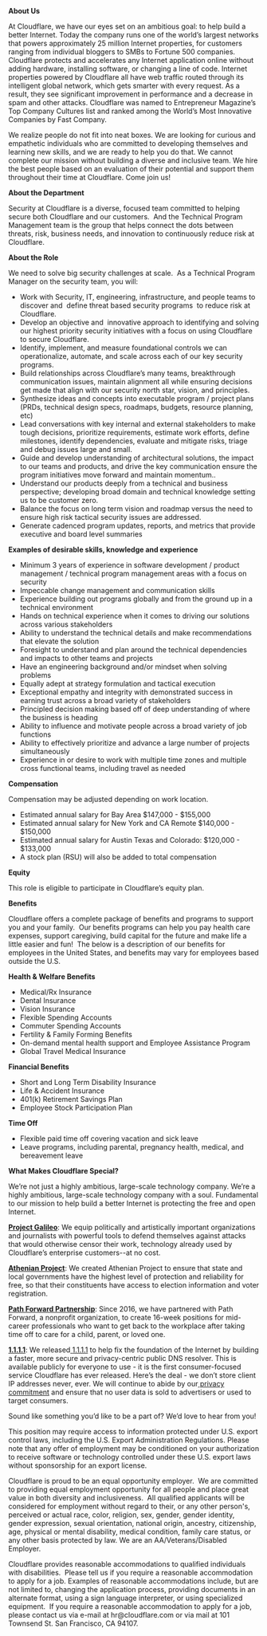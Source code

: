 <div class="content-intro">
	<div><strong>About Us</strong></div>
	<div>
		<p><span style="font-weight: 400;">At Cloudflare, we have our eyes set on an ambitious goal: to help build a better Internet. Today the company runs one of the world’s largest networks that powers approximately 25 million Internet properties, for customers ranging from individual bloggers to SMBs to Fortune 500 companies. Cloudflare protects and accelerates any Internet application online without adding hardware, installing software, or changing a line of code. Internet properties powered by Cloudflare all have web traffic routed through its intelligent global network, which gets smarter with every request. As a result, they see significant improvement in performance and a decrease in spam and other attacks. Cloudflare was named to Entrepreneur Magazine’s Top Company Cultures list and ranked among the World’s Most Innovative Companies by Fast Company.</span><span style="font-weight: 400;">&nbsp;</span></p>
		<p><span style="font-weight: 400;">We realize people do not fit into neat boxes. We are looking for curious and empathetic individuals who are committed to developing themselves and learning new skills, and we are ready to help you do that. We cannot complete our mission without building a diverse and inclusive team. We hire the best people based on an evaluation of their potential and support them throughout their time at Cloudflare. Come join us!&nbsp;</span></p>
	</div>
</div>
<p><strong>About the Department</strong></p>
<p><span style="font-weight: 400;">Security at Cloudflare is a diverse, focused team committed to helping secure both Cloudflare and our customers.&nbsp; And the Technical Program Management team is the group that helps connect the dots between threats, risk, business needs, and innovation to continuously reduce risk at Cloudflare.&nbsp;&nbsp;</span></p>
<p><strong>About the Role</strong></p>
<p><span style="font-weight: 400;">We need to solve big security challenges at scale.&nbsp; As a Technical Program Manager on the security team, you will:</span></p>
<ul>
	<li style="font-weight: 400;"><span style="font-weight: 400;">Work with Security, IT, engineering, infrastructure, and people teams to discover and&nbsp; define threat based security programs&nbsp; to reduce risk at Cloudflare.&nbsp;</span></li>
	<li style="font-weight: 400;"><span style="font-weight: 400;">Develop an objective and&nbsp; innovative approach to identifying and solving our highest priority security initiatives with a focus on using Cloudflare to secure Cloudflare.</span></li>
	<li style="font-weight: 400;"><span style="font-weight: 400;">Identify, implement, and measure foundational controls we can operationalize, automate, and scale across each of our key security programs.&nbsp;</span></li>
	<li style="font-weight: 400;"><span style="font-weight: 400;">Build relationships across Cloudflare’s many teams, </span><span style="font-weight: 400;">breakthrough communication issues, maintain alignment all while </span><span style="font-weight: 400;">ensuring decisions get made that align with our security north star, vision, and principles.</span></li>
	<li style="font-weight: 400;"><span style="font-weight: 400;">Synthesize ideas and concepts into executable program / project plans (PRDs, technical design specs, roadmaps, budgets, resource planning, etc)</span></li>
	<li style="font-weight: 400;"><span style="font-weight: 400;">Lead conversations with key internal and external stakeholders to make tough decisions, prioritize requirements, estimate work efforts, define milestones, identify dependencies, evaluate and mitigate risks, triage and debug issues large and small.</span></li>
	<li style="font-weight: 400;"><span style="font-weight: 400;">Guide and develop understanding of architectural solutions, the impact to our teams and products, and drive the key communication ensure the program initiatives move forward and maintain momentum..&nbsp;&nbsp;</span></li>
	<li style="font-weight: 400;"><span style="font-weight: 400;">Understand our products deeply from a technical and business perspective; developing broad domain and technical knowledge setting&nbsp; us to be customer zero.</span></li>
	<li style="font-weight: 400;"><span style="font-weight: 400;">Balance the focus on long term vision and roadmap versus the need to ensure high risk tactical security issues are addressed.&nbsp;</span></li>
	<li style="font-weight: 400;"><span style="font-weight: 400;">Generate cadenced program updates, reports, and metrics that provide executive and board level summaries&nbsp;</span></li>
</ul>
<p><strong>Examples of desirable skills, knowledge and experience</strong></p>
<ul>
	<li style="font-weight: 400;"><span style="font-weight: 400;">Minimum 3 years of experience in software development / product management / technical program management areas with a focus on security</span></li>
	<li style="font-weight: 400;"><span style="font-weight: 400;">Impeccable change management and communication skills</span></li>
	<li style="font-weight: 400;"><span style="font-weight: 400;">Experience building out programs globally and from the ground up in a technical environment</span></li>
	<li style="font-weight: 400;"><span style="font-weight: 400;">Hands on technical experience when it comes to driving our solutions across various stakeholders</span></li>
	<li style="font-weight: 400;"><span style="font-weight: 400;">Ability to understand the technical details and make recommendations that elevate the solution</span></li>
	<li style="font-weight: 400;"><span style="font-weight: 400;">Foresight to understand and plan around the technical dependencies and impacts to other teams and projects&nbsp;</span></li>
	<li style="font-weight: 400;"><span style="font-weight: 400;">Have an engineering background and/or mindset when solving problems</span></li>
	<li style="font-weight: 400;"><span style="font-weight: 400;">Equally adept at strategy formulation and tactical execution</span></li>
	<li style="font-weight: 400;"><span style="font-weight: 400;">Exceptional empathy and integrity with demonstrated success in earning trust across a broad variety of stakeholders&nbsp;</span></li>
	<li style="font-weight: 400;"><span style="font-weight: 400;">Principled decision making based off of deep understanding of where the business is heading</span></li>
	<li style="font-weight: 400;"><span style="font-weight: 400;">Ability to influence and motivate people across a broad variety of job functions</span></li>
	<li style="font-weight: 400;"><span style="font-weight: 400;">Ability to effectively prioritize and advance a large number of projects simultaneously</span></li>
	<li style="font-weight: 400;"><span style="font-weight: 400;">Experience in or desire to work with multiple time zones and multiple cross functional teams, including travel as needed</span></li>
</ul>
<p><strong>Compensation</strong></p>
<p><span style="font-weight: 400;">Compensation may be adjusted depending on work location.</span></p>
<ul>
	<li style="font-weight: 400;"><span style="font-weight: 400;">Estimated annual salary for Bay Area $147,000 - $155,000</span></li>
	<li><span style="font-weight: 400;">Estimated annual salary for New York and CA Remote $140,000 - $150,000</span></li>
	<li><span style="font-weight: 400;">Estimated annual salary for Austin Texas and Colorado: $120,000 - $133,000</span></li>
	<li style="font-weight: 400;"><span style="font-weight: 400;">A stock plan (RSU) will also be added to total compensation</span></li>
</ul>
<p><strong>Equity</strong></p>
<p><span style="font-weight: 400;">This role is eligible to participate in Cloudflare’s equity plan.</span></p>
<p><strong>Benefits</strong></p>
<p><span style="font-weight: 400;">Cloudflare offers a complete package of benefits and programs to support you and your family.&nbsp; Our benefits programs can help you pay health care expenses, support caregiving, build capital for the future and make life a little easier and fun!&nbsp; The below is a description of our benefits for employees in the United States, and benefits may vary for employees based outside the U.S.</span></p>
<p><strong>Health &amp; Welfare Benefits</strong></p>
<ul>
	<li style="font-weight: 400;"><span style="font-weight: 400;">Medical/Rx Insurance</span></li>
	<li style="font-weight: 400;"><span style="font-weight: 400;">Dental Insurance</span></li>
	<li style="font-weight: 400;"><span style="font-weight: 400;">Vision Insurance</span></li>
	<li style="font-weight: 400;"><span style="font-weight: 400;">Flexible Spending Accounts</span></li>
	<li style="font-weight: 400;"><span style="font-weight: 400;">Commuter Spending Accounts</span></li>
	<li style="font-weight: 400;"><span style="font-weight: 400;">Fertility &amp; Family Forming Benefits</span></li>
	<li style="font-weight: 400;"><span style="font-weight: 400;">On-demand mental health support and Employee Assistance Program</span></li>
	<li style="font-weight: 400;"><span style="font-weight: 400;">Global Travel Medical Insurance</span></li>
</ul>
<p><strong>Financial Benefits</strong></p>
<ul>
	<li style="font-weight: 400;"><span style="font-weight: 400;">Short and Long Term Disability Insurance</span></li>
	<li style="font-weight: 400;"><span style="font-weight: 400;">Life &amp; Accident Insurance</span></li>
	<li style="font-weight: 400;"><span style="font-weight: 400;">401(k) Retirement Savings Plan</span></li>
	<li style="font-weight: 400;"><span style="font-weight: 400;">Employee Stock Participation Plan</span></li>
</ul>
<p><strong>Time Off</strong></p>
<ul>
	<li style="font-weight: 400;"><span style="font-weight: 400;">Flexible paid time off covering vacation and sick leave</span></li>
	<li style="font-weight: 400;"><span style="font-weight: 400;">Leave programs, including parental, pregnancy health, medical, and bereavement leave</span></li>
</ul>
<div class="content-conclusion">
	<p><strong>What Makes Cloudflare Special?</strong></p>
	<p><span style="font-weight: 400;">We’re not just a highly ambitious, large-scale technology company. We’re a highly ambitious, large-scale technology company with a soul. Fundamental to our mission to help build a better Internet is protecting the free and open Internet.</span></p>
	<p><a href="https://blog.cloudflare.com/protecting-free-expression-online/"><strong>Project Galileo</strong></a><span style="font-weight: 400;">: We equip politically and artistically important organizations and journalists with powerful tools to defend themselves against attacks that would otherwise censor their work, technology already used by Cloudflare’s enterprise customers--at no cost.</span></p>
	<p><strong><a href="https://www.cloudflare.com/athenian/">Athenian Project</a></strong><span style="font-weight: 400;">: We created Athenian Project to ensure that state and local governments have the highest level of protection and reliability for free, so that their constituents have access to election information and voter registration.</span></p>
	<p><a href="https://blog.cloudflare.com/tag/path-forward/"><strong>Path Forward Partnership</strong></a><span style="font-weight: 400;">: Since 2016, we have partnered with Path Forward, a nonprofit organization, to create 16-week positions for mid-career professionals who want to get back to the workplace after taking time off to care for a child, parent, or loved one.</span></p>
	<p><a href="https://1.1.1.1/"><strong>1.1.1.1</strong></a><span style="font-weight: 400;">: We released</span><a href="https://1.1.1.1/"> <span style="font-weight: 400;">1.1.1.1</span></a><span style="font-weight: 400;"> to help fix the foundation of the Internet by building a faster, more secure and privacy-centric public DNS resolver. This is available publicly for everyone to use - it is the first consumer-focused service Cloudflare has ever released. Here’s the deal - we don’t store client IP addresses never, ever. We will continue to abide by our</span><a href="https://developers.cloudflare.com/1.1.1.1/privacy/public-dns-resolver"> privacy commitment</a><span style="font-weight: 400;"> and ensure that no user data is sold to advertisers or used to target consumers.</span></p>
	<p><span style="font-weight: 400;">Sound like something you’d like to be a part of? We’d love to hear from you!</span></p>
	<p><span style="font-weight: 400;">This position may require access to information protected under U.S. export control laws, including the U.S. Export Administration Regulations. Please note that any offer of employment may be conditioned on your authorization to receive software or technology controlled under these U.S. export laws without sponsorship for an export license.</span></p>
	<p><span style="font-weight: 400;">Cloudflare is proud to be an equal opportunity employer. &nbsp;We are committed to providing equal employment opportunity for all people and place great value in both diversity and inclusiveness. &nbsp;All qualified applicants will be considered for employment without regard to their, or any other person's, perceived or actual</span> <span style="font-weight: 400;">race, color, religion, sex, gender, gender identity, gender expression, sexual orientation, national origin, ancestry, citizenship, age, physical or mental disability, medical condition, family care status, or any other basis protected by law. </span><span style="font-weight: 400;">We are an AA/Veterans/Disabled Employer.</span></p>
	<p><span style="font-weight: 400;">Cloudflare provides reasonable accommodations to qualified individuals with disabilities. &nbsp;Please tell us if you require a reasonable accommodation to apply for a job. Examples of reasonable accommodations include, but are not limited to, changing the application process, providing documents in an alternate format, using a sign language interpreter, or using specialized equipment. &nbsp;If you require a reasonable accommodation to apply for a job, please contact us via e-mail at </span><span style="font-weight: 400;">hr@cloudflare.com</span><span style="font-weight: 400;"> or via mail at 101 Townsend St. San Francisco, CA 94107.</span></p>
</div>